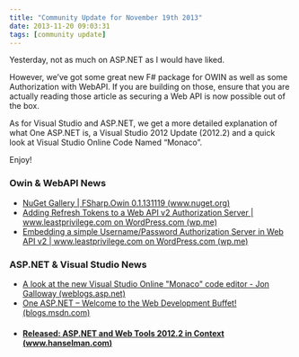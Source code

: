 ```yaml
---
title: "Community Update for November 19th 2013"
date: 2013-11-20 09:03:31
tags: [community update]
---
```


Yesterday, not as much on ASP.NET as I would have liked.

However, we’ve got some great new F# package for OWIN as well as some Authorization with WebAPI. If you are building on those, ensure that you are actually reading those article as securing a Web API is now possible out of the box.

As for Visual Studio and ASP.NET, we get a more detailed explanation of what One ASP.NET is, a Visual Studio 2012 Update (2012.2) and a quick look at Visual Studio Online Code Named “Monaco”.

Enjoy!

### Owin &amp; WebAPI News

*   [NuGet Gallery | FSharp.Owin 0.1.131119 (www.nuget.org)](https://www.nuget.org/packages/FSharp.Owin/)
*   [Adding Refresh Tokens to a Web API v2 Authorization Server | www.leastprivilege.com on WordPress.com (wp.me)](http://wp.me/p2qZvF-q9)
*   [Embedding a simple Username/Password Authorization Server in Web API v2 | www.leastprivilege.com on WordPress.com (wp.me)](http://wp.me/p2qZvF-pW) 

### ASP.NET &amp; Visual Studio News

*   [A look at the new Visual Studio Online "Monaco" code editor - Jon Galloway (weblogs.asp.net)](http://weblogs.asp.net/jgalloway/archive/2013/11/13/a-quick-look-at-the-new-visual-studio-online-quot-monaco-quot-code-editor.aspx)
*   [One ASP.NET – Welcome to the Web Development Buffet! (blogs.msdn.com)](http://blogs.msdn.com/b/mvpawardprogram/archive/2013/11/12/one-asp-net-welcome-to-the-web-development-buffet.aspx)
*   #### [Released: ASP.NET and Web Tools 2012.2 in Context (www.hanselman.com)](http://www.hanselman.com/blog/ReleasedASPNETAndWebTools20122InContext.aspx)